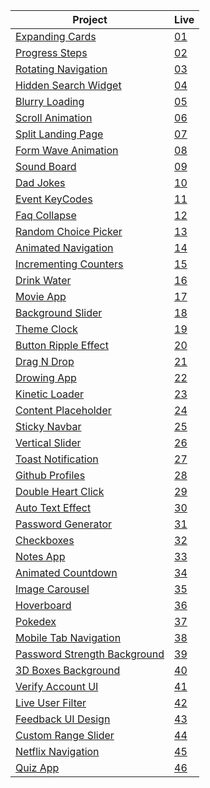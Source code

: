 | Project                                                                                                            | Live                                                     |
| ------------------------------------------------------------------------------------------------------------------ | -------------------------------------------------------- |
| [Expanding Cards](https://github.com/isinnur/50projects50days/tree/main/Day%201-%20Expanding%20cards)              | [01](https://venerable-swan-40a01b.netlify.app/)         |
| [Progress Steps](https://github.com/isinnur/50projects50days/tree/main/Day%202-Progress%20Steps)                   | [02](https://dynamic-smakager-5da375.netlify.app)        |
| [Rotating Navigation](https://github.com/isinnur/50projects50days/tree/main/Day%203-Rotating%20Navigation)         | [03](https://animated-sunburst-ca9762.netlify.app)       |
| [Hidden Search Widget](https://github.com/isinnur/50projects50days/tree/main/day4-hidden-search-widget)            | [04](https://lucent-baklava-15e242.netlify.app)          |
| [Blurry Loading](https://github.com/isinnur/50projects50days/tree/main/day5-blurry-loading)                        | [05](https://gentle-alfajores-2a5bde.netlify.app)        |
| [Scroll Animation](https://github.com/isinnur/50projects50days/tree/main/day6-scroll-animation)                    | [06](https://musical-stardust-b1ff7a.netlify.app)        |
| [Split Landing Page](https://github.com/isinnur/50projects50days/tree/main/day7-split-landing-page)                | [07](https://prismatic-croquembouche-ae9e1a.netlify.app) |
| [Form Wave Animation](https://github.com/isinnur/50projects50days/tree/main/day8-form-wave-animation)              | [08](https://zingy-chebakia-178b0d.netlify.app)          |
| [Sound Board](https://github.com/isinnur/50projects50days/tree/main/day9-sound-board)                              | [09](https://strong-llama-3278a1.netlify.app)            |
| [Dad Jokes](https://github.com/isinnur/50projects50days/tree/main/day10-dad-jokes)                                 | [10](https://heartfelt-cactus-0b59d3.netlify.app)        |
| [Event KeyCodes](https://github.com/isinnur/50projects50days/tree/main/day11-event-keyCodes)                       | [11](https://profound-froyo-3ce88e.netlify.app)          |
| [Faq Collapse](https://github.com/isinnur/50projects50days/tree/main/day12-faq-collapse)                           | [12](https://spectacular-brioche-757c9e.netlify.app)     |
| [Random Choice Picker](https://github.com/isinnur/50projects50days/tree/main/day13-random-choice-picker)           | [13](https://neon-mandazi-b9f73a.netlify.app)            |
| [Animated Navigation](https://github.com/isinnur/50projects50days/tree/main/day14-animated-navigation)             | [14](https://zingy-duckanoo-f67eb4.netlify.app)          |
| [Incrementing Counters](https://github.com/isinnur/50projects50days/tree/main/day15-incrementing-counter)          | [15](https://fluffy-pastelito-025c11.netlify.app)        |
| [Drink Water](https://github.com/isinnur/50projects50days/tree/main/day16-drink-water)                             | [16](https://cozy-churros-6928ce.netlify.app)            |
| [Movie App](https://github.com/isinnur/50projects50days/tree/main/day17-movie-app)                                 | [17](https://boisterous-haupia-3de676.netlify.app)       |
| [Background Slider](https://github.com/isinnur/50projects50days/tree/main/day18-background-slider)                 | [18](https://taupe-syrniki-be46d5.netlify.app)           |
| [Theme Clock](https://github.com/isinnur/50projects50days/tree/main/day19-theme-clock)                             | [19](https://moonlit-taiyaki-727f2c.netlify.app)         |
| [Button Ripple Effect](https://github.com/isinnur/50projects50days/tree/main/button-ripple-effect)                 | [20](https://jovial-cranachan-947226.netlify.app)        |
| [Drag N Drop](https://github.com/isinnur/50projects50days/tree/main/drag-n-drop)                                   | [21](https://ornate-arithmetic-ce3cfe.netlify.app/)      |
| [Drowing App](https://github.com/isinnur/50projects50days/tree/main/drawing-app)                                   | [22](https://gilded-muffin-d9ed27.netlify.app)           |
| [Kinetic Loader](https://github.com/isinnur/50projects50days/tree/main/kinetic-css-loader)                         | [23](https://helpful-maamoul-7015d0.netlify.app)         |
| [Content Placeholder](https://github.com/isinnur/50projects50days/tree/main/content-placeholder)                   | [24](https://eclectic-marigold-0f48d8.netlify.app)       |
| [Sticky Navbar](https://github.com/isinnur/50projects50days/tree/main/sticky-navbar)                               | [25](https://majestic-gumption-8de042.netlify.app)       |
| [Vertical Slider](https://github.com/isinnur/50projects50days/tree/main/double-vertical-slider)                    | [26](https://tourmaline-horse-108c5f.netlify.app)        |
| [Toast Notification](https://github.com/isinnur/50projects50days/tree/main/toast-notification)                     | [27](https://cute-unicorn-5ae9f0.netlify.app)            |
| [Github Profiles](https://github.com/isinnur/50projects50days/tree/main/github-profiles)                           | [28](https://inquisitive-pasca-76c298.netlify.app)       |
| [Double Heart Click](https://github.com/isinnur/50projects50days/tree/main/double-heart-click)                     | [29](https://dazzling-centaur-ffbc54.netlify.app)        |
| [Auto Text Effect](https://github.com/isinnur/50projects50days/tree/main/auto-text-effect)                         | [30](https://silver-ganache-513fed.netlify.app)          |
| [Password Generator](https://github.com/isinnur/50projects50days/tree/main/password-generator)                     | [31](https://imaginative-starlight-80fced.netlify.app/)  |
| [Checkboxes](https://github.com/isinnur/50projects50days/tree/main/checkboxes)                                     | [32](https://celebrated-flan-b7637d.netlify.app)         |
| [Notes App](https://github.com/isinnur/50projects50days/tree/main/notes-app)                                       | [33](https://symphonious-kitten-966f08.netlify.app)      |
| [Animated Countdown](https://github.com/isinnur/50projects50days/tree/main/animated-countdown)                     | [34](https://gorgeous-medovik-af8260.netlify.app)        |
| [Image Carousel](https://github.com/isinnur/50projects50days/tree/main/image-carousel)                             | [35](https://taupe-blancmange-40cbd8.netlify.app)        |
| [Hoverboard](https://github.com/isinnur/50projects50days/tree/main/hoverboard)                                     | [36](https://loquacious-cascaron-49a32a.netlify.app)     |
| [Pokedex](https://github.com/isinnur/50projects50days/tree/main/pokedex)                                           | [37](https://singular-truffle-1249ea.netlify.app)        |
| [Mobile Tab Navigation](https://github.com/isinnur/50projects50days/tree/main/mobile-tab-navigation)               | [38](https://sparkly-entremet-62c910.netlify.app)        |
| [Password Strength Background](https://github.com/isinnur/50projects50days/tree/main/password-strength-background) | [39](https://teal-biscotti-25db6b.netlify.app)           |
| [3D Boxes Background](https://github.com/isinnur/50projects50days/tree/main/3d-boxes-background)                   | [40](https://lovely-piroshki-11e79b.netlify.app)         |
| [Verify Account UI](https://github.com/isinnur/50projects50days/tree/main/verify-account-ui)                       | [41](https://marvelous-queijadas-ec34f0.netlify.app)     |
| [Live User Filter](https://github.com/isinnur/50projects50days/tree/main/live-user-filter)                         | [42](https://effervescent-sunshine-7342ce.netlify.app/)  |
| [Feedback UI Design](https://github.com/isinnur/50projects50days/tree/main/feedback-ui-design)                     | [43](https://loquacious-kangaroo-05e75e.netlify.app)     |
| [Custom Range Slider](https://github.com/isinnur/50projects50days/tree/main/custom-range-slider)                   | [44](https://amazing-marshmallow-74ae40.netlify.app)     |
| [Netflix Navigation](https://github.com/isinnur/50projects50days/tree/main/netflix-navigation)                   | [45](https://6496cda75380a24e7acb9802--phenomenal-sherbet-e6b2ea.netlify.app/)     |
| [Quiz App](https://github.com/isinnur/50projects50days/tree/main/quizz-app)                   | [46](https://6496ce5c991e3f4f43e56d63--capable-quokka-19c606.netlify.app/)     |
